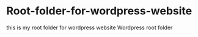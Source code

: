 # Root-folder-for-wordpress-website
this is my root folder for wordpress website
Wordpress root folder
